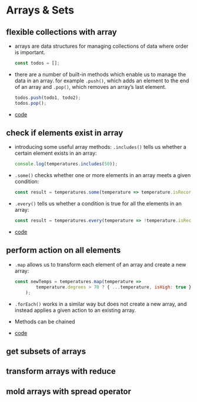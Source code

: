 # Arrays & Sets


## flexible collections with array

-   arrays are data structures for managing collections of data where order is important.
    
    ```js
    const todos = [];
    ```

-   there are a number of built-in methods which enable us to manage the data in an array. for example `.push()`, which adds an element to the end of an array and `.pop()`, which removes an array&rsquo;s last element.
    
    ```js
    todos.push(todo1, todo2);
    todos.pop();
    ```
-   [code](step_01/src/app.js)


## check if elements exist in array

-   introducing some useful array methods: `.includes()` tells us whether a certain element exists in an array:
    
    ```js
    console.log(temperatures.includes(50));
    ```

-   `.some()` checks whether one or more elements in an array meets a given condition:
    
    ```js
    const result = temperatures.some(temperature => temperature.isRecordTemp);
    ```

-   `.every()` tells us whether a condition is true for all the elements in an array:
    
    ```js
    const result = temperatures.every(temperature => !temperature.isRecordTemp);
    ```

-   [code](step_02/src/app.js)


## perform action on all elements

-   `.map` allows us to transform each element of an array and create a new array:

    ```js
    const newTemps = temperatures.map(temperature =>
            temperature.degrees > 70 ? { ...temperature, isHigh: true } : temperature
        );
    ```

-   `.forEach()` works in a similar way but does not create a new array, and instead applies a given action to an existing array.
-    Methods can be chained
-   [code](step_03/src/app.js)


## get subsets of arrays


## transform arrays with reduce


## mold arrays with spread operator
